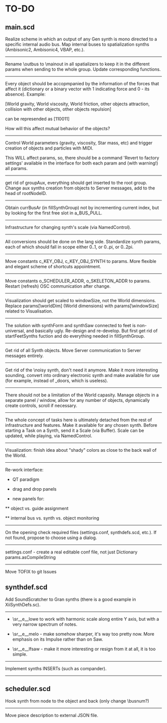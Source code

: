 # TO-DO

## main.scd

Realize scheme in which an output of any Gen synth is mono directed to a
specific  internal audio bus. Map internal buses to spatialization synths
(Ambisonic2,  Ambisonic4, VBAP, etc.).

----------

Rename \outbus to \mainout in all spatializers to keep it in the different params
when sending to the whole group. Update corresponding functions.

----------

Every object should be accopmpanied by the information of the forces that affect
it (dictionary or a binary vector with 1 indicating force and 0 - its
absence). Example: 

[World gravity, World viscosity, World friction, other objects attraction,
collision with other objects, other objects repulsion]

can be represended as [110011]

How will this affect mutual behavior of the objects?

----------

Control World parameters (gravity, viscosity, Star mass, etc) and trigger
creation of objects and particles with MIDI.

This WILL affect params, so, there should be a command 'Revert to factory
settings' available in the interface for both each param and (with warning!)
all params.

----------

get rid of groupAux, everything should get inserted to the root group. Change
aux synths creation from objects to Server messages, add to the head of
rootNodeID.

----------

Obtain currBusAr (in fillSynthGroup) not by incrementing current index, but by
looking for the first free slot in a_BUS_PULL.

----------

Infrastructure for changing synth's scale (via NamedControl).

----------

All conversions should be done on the lang side. Standardize synth params, each 
of which should fall in scope either 0..1, or 0..pi, or 0..2pi.

----------

Move constants c_KEY_OBJ, c_KEY_OBJ_SYNTH to params. More flexible and elegant
scheme of shortcuts appointment.

----------

Move constants o_SCHEDULER_ADDR, o_SKELETON_ADDR to params. Restart (refresh)
OSC communication after change.

----------

Visualization should get scaled to windowSize, not the World dimensions. Replace
params[\worldDim] (World dimensions) with params[\windowSize] related to
Visualisation.

----------

The solution with synthForm and synthSaw connected to feet is non-universal, and
basically ugly. Re-design and re-develop. But first get rid of startFeetSynths
fuction and do everything needed in fillSynthGroup.

----------

Get rid of all Synth objects. Move Server communication to Server messages entirely.

----------

Get rid of the \noisy synth, don't need it anymore. Make it more interesting
sounding, convert into ordinary electronic synth and make available for use (for
example, instead of _doors, which is useless). 

----------

There should not be a limitation of the World capasity. Manage objects in a
separate panel / window, allow for any number of objects, dynamically create
controls, scroll if necessary.

----------

The whole concept of tasks here is ultimately detached from the rest of
infrastructure and features. Make it available for any chosen synth. Before
starting a Task on a Synth, send it a Scale (via Buffer). Scale can be updated,
while playing, via NamedControl.

----------

Visualization: finish idea about "shady" colors as close to the back wall of the
World.

----------

Re-work interface:

* QT paradigm

* drag and drop panels

* new panels for:

** object vs. guide assignment

** internal bus vs. synth vs. object monitoring

----------

On the opening check required files (settings.conf, synthdefs.scd, etc.). If not
found, propose to choose using a dialog.

----------

settings.conf - create a real editable conf file, not just Dictionary
params.asCompileString 

----------

Move TOFIX to git Issues


## synthdef.scd

Add SoundScratcher to Gran synths (there is a good example in XiiSynthDefs.sc).

----------

* \sr__e__lowe to work with harmonic scale along entire Y axis, but with a very
narrow spectrum of notes.

* \sr__e__melo - make somehow sharper, it's way too pretty now. More emphasis on
its Impulse rather than on Saw.

* \sr__e__lfsaw - make it more interesting or resign from it at all, it is too
simple.

----------

Implement synths INSERTs (such as compander).

----------


## scheduler.scd

Hook synth from node to the object and back (only change \busnum?)

----------

Move piece description to external JSON file.
